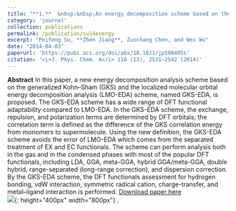 ```yaml
---
title: "**1.**  &nbsp;&nbsp;An energy decomposition scheme based on the generalized Kohn-Sham Scheme"
category: 'journal'
collection: publications
permalink: /publication/su14energy
excerpt: "Peifeng Su, **Zhen Jiang**, Zuochang Chen, and Wei Wu"
date: "2014-04-03"
paperurl: 'https://pubs.acs.org/doi/abs/10.1021/jp500405s'
citation: '<i>J. Phys. Chem. A</i> 118 (13), 2531–2542 (2014)'
---
```

**Abstract** In this paper, a new energy decomposition analysis scheme based on the generalized Kohn–Sham (GKS) and the localized molecular orbital energy decomposition analysis (LMO-EDA) scheme, named GKS-EDA, is proposed. The GKS-EDA scheme has a wide range of DFT functional adaptability compared to LMO-EDA. In the GKS-EDA scheme, the exchange, repulsion, and polarization terms are determined by DFT orbitals; the correlation term is defined as the difference of the GKS correlation energy from monomers to supermolecule. Using the new definition, the GKS-EDA scheme avoids the error of LMO-EDA which comes from the separated treatment of EX and EC functionals. The scheme can perform analysis both in the gas and in the condensed phases with most of the popular DFT functionals, including LDA, GGA, meta-GGA, hybrid GGA/meta-GGA, double hybrid, range-separated (long-range correction), and dispersion correction. By the GKS-EDA scheme, the DFT functionals assessment for hydrogen bonding, vdW interaction, symmetric radical cation, charge-transfer, and metal–ligand interaction is performed.
[Download paper here](https://github.com/ZhenJiang16/personal/tree/master/files/su14energy.pdf)
<br/>![]({{site.baseurl}}/images/su14energy.gif){: height="400px" width="800px"} .

